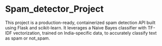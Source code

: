 # Spam_detector_Project
This project is a production-ready, containerized spam detection API built using Flask and scikit-learn. It leverages a Naive Bayes classifier with TF-IDF vectorization, trained on India-specific data, to accurately classify text as spam or not_spam. 
